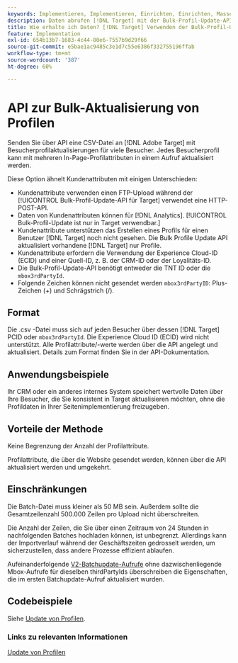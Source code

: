 ```yaml
---
keywords: Implementieren, Implementieren, Einrichten, Einrichten, Massen-Profil-Update
description: Daten abrufen [!DNL Target] mit der Bulk-Profil-Update-API.
title: Wie erhalte ich Daten? [!DNL Target] Verwenden der Bulk-Profil-Update-API?
feature: Implementation
exl-id: 654b13b7-1683-4c44-80e6-7557b9d29f66
source-git-commit: e5bae1ac9485c3e1d7c55e6386f332755196ffab
workflow-type: tm+mt
source-wordcount: '387'
ht-degree: 60%

---
```


# API zur Bulk-Aktualisierung von Profilen

Senden Sie über API eine CSV-Datei an [!DNL Adobe Target] mit Besucherprofilaktualisierungen für viele Besucher. Jedes Besucherprofil kann mit mehreren In-Page-Profilattributen in einem Aufruf aktualisiert werden.

Diese Option ähnelt Kundenattributen mit einigen Unterschieden:

* Kundenattribute verwenden einen FTP-Upload während der [!UICONTROL Bulk-Profil-Update-API für Target] verwendet eine HTTP-POST-API.
* Daten von Kundenattributen können für [!DNL Analytics]. [!UICONTROL Bulk-Profil-Update ist nur in Target verwendbar.]
* Kundenattribute unterstützen das Erstellen eines Profils für einen Benutzer [!DNL Target] noch nicht gesehen. Die Bulk Profile Update API aktualisiert vorhandene [!DNL Target] nur Profile.
* Kundenattribute erfordern die Verwendung der Experience Cloud-ID (ECID) und einer Quell-ID, z. B. der CRM-ID oder der Loyalitäts-ID.
* Die Bulk-Profil-Update-API benötigt entweder die TNT ID oder die `mbox3rdPartyId`.
* Folgende Zeichen können nicht gesendet werden `mbox3rdPartyID`: Plus-Zeichen (+) und Schrägstrich (/).

## Format

Die .csv -Datei muss sich auf jeden Besucher über dessen [!DNL Target] PCID oder `mbox3rdPartyId`. Die Experience Cloud ID (ECID) wird nicht unterstützt. Alle Profilattribute/-werte werden über die API angelegt und aktualisiert. Details zum Format finden Sie in der API-Dokumentation.

## Anwendungsbeispiele

Ihr CRM oder ein anderes internes System speichert wertvolle Daten über Ihre Besucher, die Sie konsistent in Target aktualisieren möchten, ohne die Profildaten in Ihrer Seitenimplementierung freizugeben.

## Vorteile der Methode

Keine Begrenzung der Anzahl der Profilattribute.

Profilattribute, die über die Website gesendet werden, können über die API aktualisiert werden und umgekehrt.

## Einschränkungen

Die Batch-Datei muss kleiner als 50 MB sein. Außerdem sollte die Gesamtzeilenzahl 500.000 Zeilen pro Upload nicht überschreiten.

Die Anzahl der Zeilen, die Sie über einen Zeitraum von 24 Stunden in nachfolgenden Batches hochladen können, ist unbegrenzt. Allerdings kann der Importverlauf während der Geschäftszeiten gedrosselt werden, um sicherzustellen, dass andere Prozesse effizient ablaufen.

Aufeinanderfolgende [V2-Batchupdate-Aufrufe](https://developers.adobetarget.com/api/#updating-profiles) ohne dazwischenliegende Mbox-Aufrufe für dieselben thirdPartyIds überschreiben die Eigenschaften, die im ersten Batchupdate-Aufruf aktualisiert wurden.

## Codebeispiele

Siehe [Update von Profilen](https://developers.adobetarget.com/api/#updating-profiles).

### Links zu relevanten Informationen

[Update von Profilen](https://developers.adobetarget.com/api/#updating-profiles)
